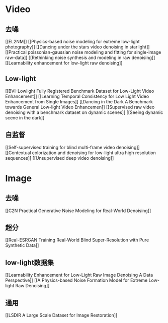 # Video
## 去噪
[[EL2NM]]
[[Physics-based noise modeling for extreme low-light photography]]
[[Dancing under the stars video denoising in starlight]]
[[Practical poissonian-gaussian noise modeling and fitting for single-image raw-data]]
[[Rethinking noise synthesis and modeling in raw denoising]]
[[Learnability enhancement for low-light raw denoising]]
## Low-light
[[BVI-Lowlight Fully Registered Benchmark Dataset for Low-Light Video Enhancement]]
[[Learning Temporal Consistency for Low Light Video Enhancement from Single Images]]
[[Dancing in the Dark A Benchmark towards General Low-light Video Enhancemen]]
[[Supervised raw video denoising with a benchmark dataset on dynamic scenes]]
[[Seeing dynamic scene in the dark]]

## 自监督
[[Self-supervised training for blind multi-frame video denoising]]
[[Contextual colorization and denoising for low-light ultra high resolution sequences]]
[[Unsupervised deep video denoising]]
# Image

## 去噪
[[C2N Practical Generative Noise Modeling for Real-World Denoising]]
## 超分
[[Real-ESRGAN Training Real-World Blind Super-Resolution with Pure Synthetic Data]]
## low-light数据集
[[Learnability Enhancement for Low-Light Raw Image Denoising A Data Perspective]]
[[A Physics-based Noise Formation Model for Extreme Low-light Raw Denoising]]
## 通用
[[LSDIR A Large Scale Dataset for Image Restoration]]



